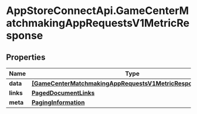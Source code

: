 # AppStoreConnectApi.GameCenterMatchmakingAppRequestsV1MetricResponse

## Properties

Name | Type | Description | Notes
------------ | ------------- | ------------- | -------------
**data** | [**[GameCenterMatchmakingAppRequestsV1MetricResponseDataInner]**](GameCenterMatchmakingAppRequestsV1MetricResponseDataInner.md) |  | 
**links** | [**PagedDocumentLinks**](PagedDocumentLinks.md) |  | 
**meta** | [**PagingInformation**](PagingInformation.md) |  | [optional] 


